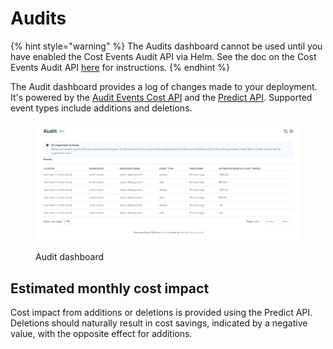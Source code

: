 # Audits

{% hint style="warning" %}
The Audits dashboard cannot be used until you have enabled the Cost Events Audit API via Helm. See the doc on the Cost Events Audit API [here](https://docs.kubecost.com/apis/apis-overview/cost-events-audit-api#enabling-the-cost-events-audit-api) for instructions.
{% endhint %}

The Audit dashboard provides a log of changes made to your deployment. It's powered by the [Audit Events Cost API](https://docs.kubecost.com/apis/apis-overview/cost-events-audit-api) and the [Predict API](https://docs.kubecost.com/apis/apis-overview/spec-cost-prediction-api). Supported event types include additions and deletions.

<figure><img src=".gitbook/assets/audit.png" alt=""><figcaption><p>Audit dashboard</p></figcaption></figure>

## Estimated monthly cost impact

Cost impact from additions or deletions is provided using the Predict API. Deletions should naturally result in cost savings, indicated by a negative value, with the opposite effect for additions.
